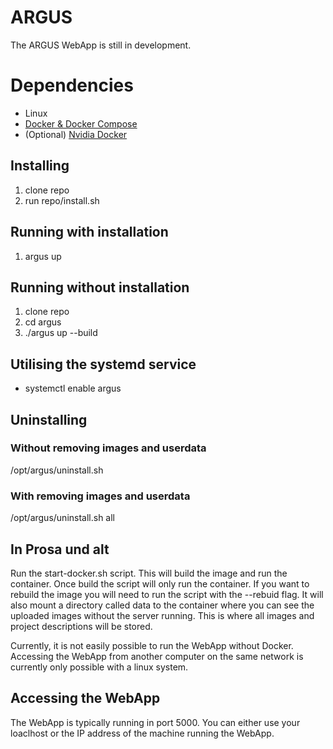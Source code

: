 # ARGUS

The ARGUS WebApp is still in development.

# Dependencies
- Linux
- [Docker & Docker Compose](https://docs.docker.com/engine/install/)
- (Optional) [Nvidia Docker](https://docs.nvidia.com/datacenter/cloud-native/container-toolkit/latest/install-guide.html)

## Installing
1. clone repo
2. run repo/install.sh

## Running with installation
1. argus up

## Running without installation

1. clone repo
2. cd argus
3. ./argus up --build

## Utilising the systemd service
- systemctl enable argus


## Uninstalling

### Without removing images and userdata
 /opt/argus/uninstall.sh

### With removing images and userdata
 /opt/argus/uninstall.sh all

## In Prosa und alt
Run the start-docker.sh script.
This will build the image and run the container.
Once build the script will only run the container.
If you want to rebuild the image you will need to run the script with the --rebuid flag.
It will also mount a directory called data to the container where you can see the uploaded images without the server running.
This is where all images and project descriptions will be stored.

Currently, it is not easily possible to run the WebApp without Docker.
Accessing the WebApp from another computer on the same network is currently only possible with a linux system.


## Accessing the WebApp

The WebApp is typically running in port 5000.
You can either use your loaclhost or the IP address of the machine running the WebApp.
